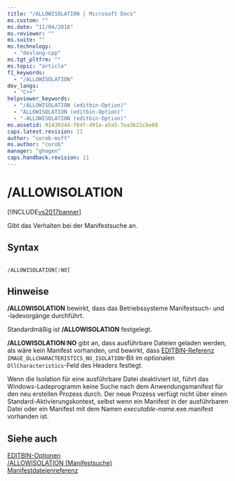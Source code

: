 ```yaml
---
title: "/ALLOWISOLATION | Microsoft Docs"
ms.custom: ""
ms.date: "11/04/2016"
ms.reviewer: ""
ms.suite: ""
ms.technology: 
  - "devlang-cpp"
ms.tgt_pltfrm: ""
ms.topic: "article"
f1_keywords: 
  - "/ALLOWISOLATION"
dev_langs: 
  - "C++"
helpviewer_keywords: 
  - "/ALLOWISOLATION (editbin-Option)"
  - "ALLOWISOLATION (editbin-Option)"
  - "-ALLOWISOLATION (editbin-Option)"
ms.assetid: 91430344-f64f-491a-a5a5-7ea3b21cbe68
caps.latest.revision: 11
author: "corob-msft"
ms.author: "corob"
manager: "ghogen"
caps.handback.revision: 11
---
```

# /ALLOWISOLATION
[!INCLUDE[vs2017banner](../../assembler/inline/includes/vs2017banner.md)]

Gibt das Verhalten bei der Manifestsuche an.  
  
## Syntax  
  
```  
  
/ALLOWISOLATION[:NO]  
```  
  
## Hinweise  
 **\/ALLOWISOLATION** bewirkt, dass das Betriebssysteme Manifestsuch\- und \-ladevorgänge durchführt.  
  
 Standardmäßig ist **\/ALLOWISOLATION** festgelegt.  
  
 **\/ALLOWISOLATION:NO** gibt an, dass ausführbare Dateien geladen werden, als wäre kein Manifest vorhanden, und bewirkt, dass [EDITBIN\-Referenz](../../build/reference/editbin-reference.md) `IMAGE_DLLCHARACTERISTICS_NO_ISOLATION`\-Bit im optionalen `DllCharacteristics`\-Feld des Headers festlegt.  
  
 Wenn die Isolation für eine ausführbare Datei deaktiviert ist, führt das Windows\-Ladeprogramm keine Suche nach dem Anwendungsmanifest für den neu erstellen Prozess durch.  Der neue Prozess verfügt nicht über einen Standard\-Aktivierungskontext, selbst wenn ein Manifest in der ausführbaren Datei oder ein Manifest mit dem Namen *executable\-name*.exe.manifest vorhanden ist.  
  
## Siehe auch  
 [EDITBIN\-Optionen](../../build/reference/editbin-options.md)   
 [\/ALLOWISOLATION \(Manifestsuche\)](../../build/reference/allowisolation-manifest-lookup.md)   
 [Manifestdateienreferenz](http://msdn.microsoft.com/library/aa375632.aspx)